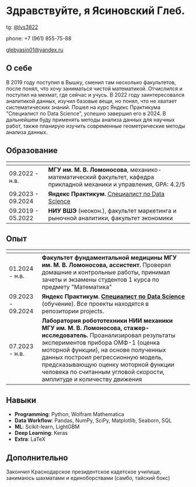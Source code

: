 # Здравствуйте, я Ясиновский Глеб.
tg: [@lvs3822](<https://t.me/lvs3822>)

phone: +7 (961) 855-75-88

glebyasin01@yandex.ru

## О себе
В 2019 году поступил в Вышку, сменил там несколько факультетов, после понял, что хочу заниматься чистой математикой. Отчислился и поступил на мехмат, где сейчас и учусь. В 2022 году заинтересовался аналитикой данных,
изучил базовые вещи, но понял, что не хватает систематических знаний. Пошел на курс Яндекс Практикума "Специалист по Data Science", успешно завершил его в 2024. В дальнейшем буду применять методы анализа данных для научных
работ, также планирую изучить современные геометрические методы анализа данных.

## Образование

| <!-- -->          | <!-- -->           |
| ----------------- | ------------------ |
| 09.2022 - н.в.    | **МГУ им. М. В. Ломоносова**, механико-математический факультет, кафедра прикладной механики и управления, GPA: 4.2/5 |
| 09.2023 - 09.2024 | **Яндекс Практикум.** [Специалист по Data Science](<https://disk.yandex.ru/i/eGTcqHtqsmr9AA>) |
| 09.2019 - 05.2022 | **НИУ ВШЭ** (неокон.), факультет маркетинга и рыночной аналитики, факультет экономики |

## Опыт

| <!-- -->          | <!-- --> |
| ----------------- | -------- |
| 01.2024 - н.в.    | **Факультет фундаментальной медицины МГУ им. М. В. Ломоносова, ассистент.** Проверял домашние и контрольные работы, принимал зачеты и экзамены студентов 1 курса по предмету "Математика" |
| 09.2023 - 09.2024 | **Яндекс Практикум. [Специалист по Data Science](<https://disk.yandex.ru/i/eGTcqHtqsmr9AA>)** (обучение). Все проекты находятся в репозитории projects.
| 07.2023 - н.в.    | **Лаборатория робототехники НИИ механики МГУ им. М. В. Ломоносова, стажер-исследователь.** Проанализировал результаты экспериментов прибора ОМФ-1 (оценка моторной функции), на основе полученных данных построил регрессионную модель, предсказывающую оценку моторной функции человека по считанным угловой скорости, амплитуде и количеству движения |

## Навыки
- **Programming**: Python, Wolfram Mathematica
- **Data Workflow**: Pandas, NumPy, SciPy, Matplotlib, Seaborn, SQL
- **ML**: Scikit-learn, LightGBM
- **Deep Learning**: Keras
- **Extra**: LaTeX

## Дополнительно
Закончил Краснодарское президентское кадетское училище, занимаюсь шахматами и единоборствами (самбо, тайский бокс)
